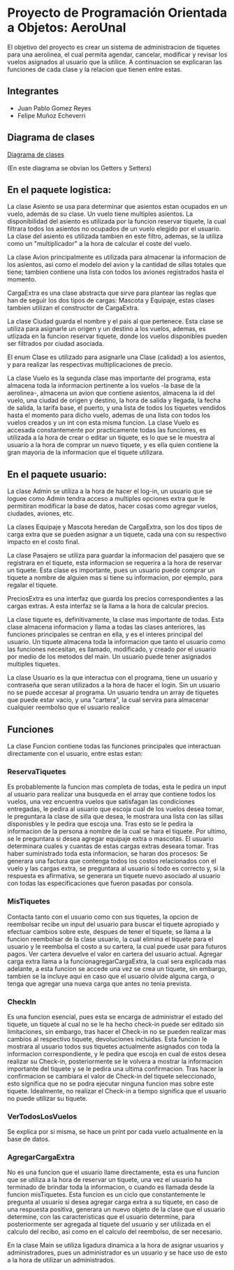 
# Proyecto de Programación Orientada a Objetos: AeroUnal
El objetivo del proyecto es crear un sistema de administracion de tiquetes para una aerolinea,
el cual permita agendar, cancelar, modificar y revisar los vuelos asignados al usuario que la
utilice. A continuacion se explicaran las funciones de cada clase y la relacion que tienen entre
estas.

## Integrantes
- Juan Pablo Gomez Reyes
- Felipe Muñoz Echeverri
  
## Diagrama de clases
[Diagrama de clases](https://app.genmymodel.com/api/projects/_ilWKYCTREe2TQ77rRj9fOQ/diagrams/_ilWKYyTREe2TQ77rRj9fOQ/svg)

(En este diagrama se obvian los Getters y Setters)

## En el paquete logistica:

La clase Asiento se usa para determinar que asientos estan ocupados en un vuelo, además de su clase.
Un vuelo tiene multiples asientos. La disponibilidad del asiento es utilizada por la funcion reservar
tiquete, la cual filtrara todos los asientos no ocupados de un vuelo elegido por el usuario. La clase
del asiento es utilizada tambien en este filtro, ademas, se la utiliza como un "multiplicador" a la hora
de calcular el coste del vuelo.

La clase Avion principalmente es utilizada para almacenar la informacion de los asientos, asi como el
modelo del avion y la cantidad de sillas totales que tiene; tambien contiene una lista con todos los 
aviones registrados hasta el momento.

CargaExtra es una clase abstracta que sirve para plantear las reglas que han de seguir los dos tipos de 
cargas: Mascota y Equipaje, estas clases tambien utilizan el constructor de CargaExtra.

La clase Ciudad guarda el nombre y el pais al que pertenece. Esta clase se utiliza para asignarle un 
origen y un destino a los vuelos, ademas, es utlizada en la funcion reservar tiquete, donde los vuelos
disponibles pueden ser filtrados por ciudad asociada.

El enum Clase es utilizado para asignarle una Clase (calidad) a los asientos, y para realizar las
respectivas multiplicaciones de precio.

La clase Vuelo es la segunda clase mas importante del programa, esta almacena toda la informacion
pertinente a los vuelos -la base de la aerolinea-, almacena un avion que contiene asientos,
almacena la id del vuelo, una ciudad de origen y destino, la hora de salida y llegada, la fecha de
salida, la tarifa base, el puerto, y una lista de todos los tiquetes vendidos hasta el momento para
dicho vuelo, ademas de una lista con todos los vuelos creados y un int con esta misma funcion.
La clase Vuelo es accesada constantemente por practicamente todas las funciones, es utilizada a la hora
de crear o editar un tiquete, es lo que se le muestra al usuario a la hora de comprar un nuevo tiquete,
y es ella quien contiene la gran mayoria de la informacion que el tiquete utilizara.

## En el paquete usuario:

La clase Admin se utiliza a la hora de hacer el log-in, un usuario que se loguee como Admin tendra
acceso a multiples opciones extra que le permitiran modificar la base de datos, hacer cosas como
agregar vuelos, ciudades, aviones, etc.

La clases Equipaje y Mascota heredan de CargaExtra, son los dos tipos de carga extra que se pueden asignar
a un tiquete, cada una con su respectivo impacto en el costo final.

La clase Pasajero se utiliza para guardar la informacion del pasajero que se registrara en el tiquete,
esta informacion se requerira a la hora de reservar un tiquete. Esta clase es importante, pues un
usuario puede comprar un tiquete a nombre de alguien mas si tiene su informacion, por ejemplo, para
regalar el tiquete.

PreciosExtra es una interfaz que guarda los precios correspondientes a las cargas extras. A esta
interfaz se la llama a la hora de calcular precios.

La clase tiquete es, definitivamente, la clase mas importante de todas. Esta clase almacena informacion
y llama a todas las clases anteriores, las funciones principales se centran en ella, y es el interes
principal del usuario. Un tiquete almacena toda la informacion que tanto el usuario como las funciones
necesitan, es llamado, modificado, y creado por el usuario por medio de los metodos del main. Un usuario
puede tener asignados multiples tiquetes.

La clase Usuario es la que interactua con el programa, tiene un usuario y contraseña que
seran utilizados a la hora de hacer el login. Sin un usuario no se puede accesar al programa. Un usuario
tendra un array de tiquetes que puede estar vacio, y una "cartera", la cual servira para almacenar cualquier
reembolso que el usuario realice

## Funciones

La clase Funcion contiene todas las funciones principales que interactuan directamente con el usuario,
entre estas estan:

### ReservaTiquetes 
Es probablemente la funcion mas completa de todas, esta le pedira un input al usuario
para realizar una busqueda en el array que contiene todos los vuelos, una vez encuentra vuelos que
satisfagan las condiciones entregadas, le pedira al usuario que escoja cual de los vuelos desea tomar,
le preguntara la clase de silla que desea, le mostrara una lista con las sillas disponisbles y le pedira
que escoja una. Tras esto se le pedira la informacion de la persona a nombre de la cual se hara 
el tiquete. Por ultimo, se le preguntara si desea agregar equipaje extra o mascotas. El usuario
determinara cuales y cuantas de estas cargas extras deseara tomar. Tras haber suministrado toda esta
informacion, se haran dos procesos: Se generara una factura que contenga todos los costos 
relacionados con el vuelo y las cargas extra, se preguntara al usuario si todo es correcto y, 
si la respuesta es afirmativa, se generara un tiquete nuevo asociado al usuario con todas las
especificaciones que fueron pasadas por consola.

### MisTiquetes 
Contacta tanto con el usuario como con sus tiquetes, la opcion de reembolsar recibe
un input del usuario para buscar el tiquete apropiado y efectuar cambios sobre este, despues de
tener el tiquete, se llama a la funcion reembolsar de la clase usuario, la cual elimina el 
tiquete para el usuario y le reembolsa el costo a su cartera, la cual puede usar para futuros pagos.
Ver cartera devuelve el valor en cartera del usuario actual.
Agregar carga extra llama a la funcionagregarCargaExtra, la cual sera explicada mas adelante, 
a esta funcion se accede una vez se crea un tiquete, sin embargo, tambien se la incluye aqui en caso
que el usuario olvide alguna carga, o tenga que agregar una nueva carga que antes no tenia prevista.

### CheckIn 
Es una funcion esencial, pues esta se encarga de administrar el estado del tiquete,
un tiquete al cual no se le ha hecho check-in puede ser editado sin limitaciones, sin embargo,
tras hacer el Check-in no se pueden realizar mas cambios al respectivo tiquete, devoluciones
incluidas. Esta funcion le mostrara al usuario todos sus tiquetes actualmente asignados con toda la
informacion correspondiente, y le pedira que escoja en cual de estos desea realizar su
Check-in, posteriormente se le volvera a mostrar la informacion importante del tiquete y se
le pedira una ultima confirmacion. Tras hacer la confirmacion se cambiara el valor de Check-in
del tiquete seleccionado, esto significa que no se podra ejecutar ninguna funcion mas sobre este tiquete.
Idealmente, no realizar el Check-in a tiempo significa que el usuario no puede utilizar su tiquete.

### VerTodosLosVuelos 
Se explica por si misma, se hace un print por cada vuelo actualmente en la
base de datos.

### AgregarCargaExtra 
No es una funcion que el usuario llame directamente, esta es una funcion que
se utiliza a la hora de reservar un tiquete, una vez el usuario ha terminado de brindar toda la informacion,
o cuando es llamada desde la funcion misTiquetes.
Esta funcion es un ciclo que constantemente le pregunta al usuario si desea agregar carga extra
a su tiquete, en caso de una respuesta positiva, generara un nuevo objeto de la clase que el
usuario determine, con las caracteristicas que el usuario determine, para posteriormente ser agregada
al tiquete del usuario y ser utilizada en el calculo del recibo, asi como en el calculo del reembolso,
de ser necesario.

En la clase Main se utiliza ligadura dinamica a la hora de asignar usuarios y administradores,
pues un administrador es un usuario y se hace uso de esto a la hora de utilizar un administrados.